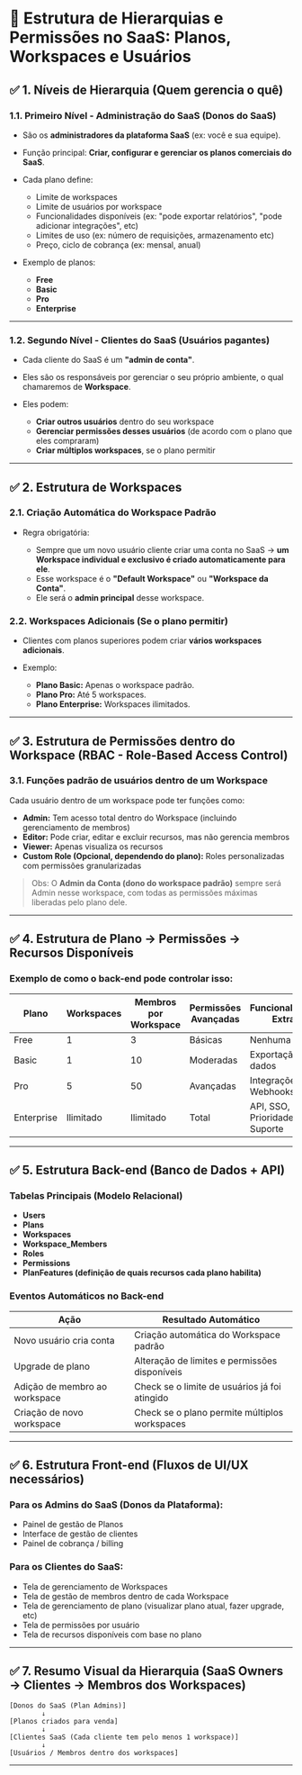 # 📌 Estrutura de Hierarquias e Permissões no SaaS: Planos, Workspaces e Usuários

## ✅ 1. Níveis de Hierarquia (Quem gerencia o quê)

### **1.1. Primeiro Nível - Administração do SaaS (Donos do SaaS)**

* São os **administradores da plataforma SaaS** (ex: você e sua equipe).
* Função principal: **Criar, configurar e gerenciar os planos comerciais do SaaS**.
* Cada plano define:

  * Limite de workspaces
  * Limite de usuários por workspace
  * Funcionalidades disponíveis (ex: "pode exportar relatórios", "pode adicionar integrações", etc)
  * Limites de uso (ex: número de requisições, armazenamento etc)
  * Preço, ciclo de cobrança (ex: mensal, anual)
* Exemplo de planos:

  * **Free**
  * **Basic**
  * **Pro**
  * **Enterprise**

---

### **1.2. Segundo Nível - Clientes do SaaS (Usuários pagantes)**

* Cada cliente do SaaS é um **"admin de conta"**.
* Eles são os responsáveis por gerenciar o seu próprio ambiente, o qual chamaremos de **Workspace**.
* Eles podem:

  * **Criar outros usuários** dentro do seu workspace
  * **Gerenciar permissões desses usuários** (de acordo com o plano que eles compraram)
  * **Criar múltiplos workspaces**, se o plano permitir

---

## ✅ 2. Estrutura de Workspaces

### **2.1. Criação Automática do Workspace Padrão**

* Regra obrigatória:

  * Sempre que um novo usuário cliente criar uma conta no SaaS → **um Workspace individual e exclusivo é criado automaticamente para ele**.
  * Esse workspace é o **"Default Workspace"** ou **"Workspace da Conta"**.
  * Ele será o **admin principal** desse workspace.

### **2.2. Workspaces Adicionais (Se o plano permitir)**

* Clientes com planos superiores podem criar **vários workspaces adicionais**.
* Exemplo:

  * **Plano Basic:** Apenas o workspace padrão.
  * **Plano Pro:** Até 5 workspaces.
  * **Plano Enterprise:** Workspaces ilimitados.

---

## ✅ 3. Estrutura de Permissões dentro do Workspace (RBAC - Role-Based Access Control)

### **3.1. Funções padrão de usuários dentro de um Workspace**

Cada usuário dentro de um workspace pode ter funções como:

* **Admin:** Tem acesso total dentro do Workspace (incluindo gerenciamento de membros)
* **Editor:** Pode criar, editar e excluir recursos, mas não gerencia membros
* **Viewer:** Apenas visualiza os recursos
* **Custom Role (Opcional, dependendo do plano):** Roles personalizadas com permissões granularizadas

> Obs: O **Admin da Conta (dono do workspace padrão)** sempre será Admin nesse workspace, com todas as permissões máximas liberadas pelo plano dele.

---

## ✅ 4. Estrutura de Plano → Permissões → Recursos Disponíveis

### Exemplo de como o back-end pode controlar isso:

| Plano      | Workspaces | Membros por Workspace | Permissões Avançadas | Funcionalidades Extras       |
| ---------- | ---------- | --------------------- | -------------------- | ---------------------------- |
| Free       | 1          | 3                     | Básicas              | Nenhuma extra                |
| Basic      | 1          | 10                    | Moderadas            | Exportação de dados          |
| Pro        | 5          | 50                    | Avançadas            | Integrações + Webhooks       |
| Enterprise | Ilimitado  | Ilimitado             | Total                | API, SSO, Prioridade Suporte |

---

## ✅ 5. Estrutura Back-end (Banco de Dados + API)

### **Tabelas Principais (Modelo Relacional)**

* **Users**
* **Plans**
* **Workspaces**
* **Workspace\_Members**
* **Roles**
* **Permissions**
* **PlanFeatures (definição de quais recursos cada plano habilita)**

### **Eventos Automáticos no Back-end**

| Ação                          | Resultado Automático                          |
| ----------------------------- | --------------------------------------------- |
| Novo usuário cria conta       | Criação automática do Workspace padrão        |
| Upgrade de plano              | Alteração de limites e permissões disponíveis |
| Adição de membro ao workspace | Check se o limite de usuários já foi atingido |
| Criação de novo workspace     | Check se o plano permite múltiplos workspaces |

---

## ✅ 6. Estrutura Front-end (Fluxos de UI/UX necessários)

### Para os Admins do SaaS (Donos da Plataforma):

* Painel de gestão de Planos
* Interface de gestão de clientes
* Painel de cobrança / billing

### Para os Clientes do SaaS:

* Tela de gerenciamento de Workspaces
* Tela de gestão de membros dentro de cada Workspace
* Tela de gerenciamento de plano (visualizar plano atual, fazer upgrade, etc)
* Tela de permissões por usuário
* Tela de recursos disponíveis com base no plano

---

## ✅ 7. Resumo Visual da Hierarquia (SaaS Owners → Clientes → Membros dos Workspaces)

```
[Donos do SaaS (Plan Admins)]
        ↓
[Planos criados para venda]
        ↓
[Clientes SaaS (Cada cliente tem pelo menos 1 workspace)]
        ↓
[Usuários / Membros dentro dos workspaces]
```

---